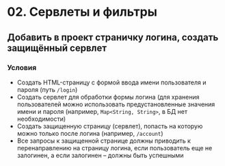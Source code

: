 # 02. Сервлеты и фильтры

## Добавить в проект страничку логина, создать защищённый сервлет

### Условия

- Создать HTML-страницу с формой ввода имени пользователя и пароля (путь `/login`)
- Создать сервлет для обработки формы логина (для хранения пользователей можно использовать предустановленные значения имени и пароля (например, `Map<String, String>`, в БД нет необходимости)
- Создать защищенную страницу (сервлет), попасть на которую можно только после логина (например, `/account`)
- Все запросы к защищенной странице должны приводить к перенаправлению на страницу логина, если пользователь еще не залогинен, а если залогинен – должны быть успешными
